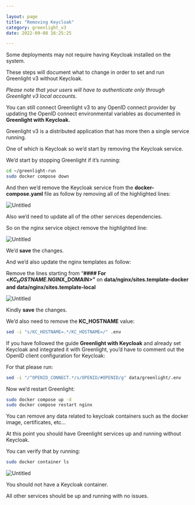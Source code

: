 ```yaml
---

layout: page
title: "Removing Keycloak"
category: greenlight_v3
date: 2022-09-08 16:25:25

---
```

Some deployments may not require having Keycloak installed on the system.

These steps will document what to change in order to set and run Greenlight v3 without Keycloak.

*Please note that your users will have to authenticate only through Greenlight v3 local accounts.*

You can still connect Greenlight v3 to any OpenID connect provider by updating the OpenID connect environmental variables as documented in **Greenlight with Keycloak.**

Greenlight v3 is a distributed application that has more then a single service running.

One of which is Keycloak so we’d start by removing the Keycloak service.

We’d start by stopping Greenlight if it’s running:

```bash
cd ~/greenlight-run
sudo docker compose down
```

And then we’d remove the Keycloak service from the **docker-compose.yaml** file as follow by removing all of the highlighted lines:

![Untitled](https://s3-us-west-2.amazonaws.com/secure.notion-static.com/7a0082f2-3206-400c-ade8-95449586d6a1/Untitled.png)

Also we’d need to update all of the other services dependencies.

So on the nginx service object remove the highlighted line:

![Untitled](https://s3-us-west-2.amazonaws.com/secure.notion-static.com/07e72234-bbb5-407f-a7cb-1a8d56e3043d/Untitled.png)

We’d **save** the changes.

And we’d also update the nginx templates as follow:

Remove the lines starting from  “**#### For <$KC_HOSTNAME.$NGINX_DOMAIN>”** on **data/nginx/sites.template-docker and data/nginx/sites.template-local**

![Untitled](https://s3-us-west-2.amazonaws.com/secure.notion-static.com/3c696416-7127-4c77-a56f-58183774f169/Untitled.png)

Kindly **save** the changes.

We’d also need to remove the **KC_HOSTNAME** value:

```bash
sed -i "s/KC_HOSTNAME=.*/KC_HOSTNAME=/" .env
```

If you have followed the guide **Greenlight with Keycloak** and already set Keycloak and integrated it with Greenlight, you’d have to comment out the OpenID client configuration for Keycloak:

For that please run:

```bash
sed -i "/^OPENID_CONNECT.*/s/OPENID/#OPENID/g" data/greenlight/.env
```

Now we’d restart Greenlight:

```bash
sudo docker compose up -d
sudo docker compose restart nginx
```

You can remove any data related to keycloak containers such as the docker image, certificates, etc…

At this point you should have Greenlight services up and running without Keycloak.

You can verify that by running:

```bash
sudo docker container ls
```

![Untitled](https://s3-us-west-2.amazonaws.com/secure.notion-static.com/5dcb80e8-10d1-4c89-ab33-681688499939/Untitled.png)

You should not have a Keycloak container.

All other services should be up and running with no issues.